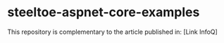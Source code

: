 # steeltoe-aspnet-core-examples
This repository is complementary to the article published in: [Link InfoQ]
